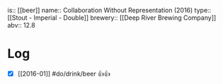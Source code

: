 is:: [[beer]]
name:: Collaboration Without Representation (2016)
type:: [[Stout - Imperial - Double]]
brewery:: [[Deep River Brewing Company]]
abv:: 12.8

# Log
- [x] [[2016-01]] #do/drink/beer 👍👍
